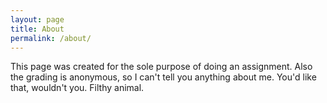 ```yaml
---
layout: page
title: About
permalink: /about/
---
```


This page was created for the sole purpose of doing an assignment. Also the grading is anonymous, so I can't tell you anything about me. You'd like that, wouldn't you. Filthy animal.

